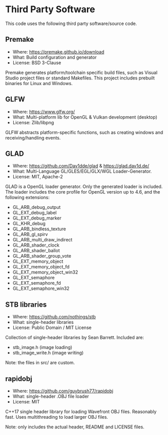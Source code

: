 Third Party Software
====================

This code uses the following third party software/source code.

## Premake

- Where: https://premake.github.io/download
- What: Build configuration and generator
- License: BSD 3-Clause

Premake generates platform/toolchain specific build files, such as Visual
Studio project files or standard Makefiles. This project includes prebuilt
binaries for Linux and Windows.

## GLFW

- Where: https://www.glfw.org/
- What: Multi-platform lib for OpenGL & Vulkan development (desktop)
- License: Zlib/libpng

GLFW abstracts platform-specific functions, such as creating windows and
receiving/handling events. 

## GLAD

- Where: https://github.com/Dav1dde/glad  &  https://glad.dav1d.de/
- What: Multi-Language GL/GLES/EGL/GLX/WGL Loader-Generator.
- License: MIT, Apache-2

GLAD is a OpenGL loader generator. Only the generated loader is included.  The
loader includes the core profile for OpenGL version up to 4.6, and the
following extensions:

- GL_ARB_debug_output
- GL_EXT_debug_label
- GL_EXT_debug_marker
- GL_KHR_debug
- GL_ARB_bindless_texture
- GL_ARB_gl_spirv
- GL_ARB_multi_draw_indirect
- GL_ARB_shader_clock
- GL_ARB_shader_ballot
- GL_ARB_shader_group_vote
- GL_EXT_memory_object
- GL_EXT_memory_object_fd
- GL_EXT_memory_object_win32
- GL_EXT_semaphore
- GL_EXT_semaphore_fd
- GL_EXT_semaphore_win32

## STB libraries

- Where: https://github.com/nothings/stb
- What: single-header libraries
- License: Public Domain / MIT License

Collection of single-header libraries by Sean Barrett. Included are:
- stb_image.h         (image loading)
- stb_image_write.h   (image writing)

Note: the files in src/ are custom.

## rapidobj

- Where: https://github.com/guybrush77/rapidobj
- What: single-header .OBJ file loader
- License: MIT

C++17 single header library for loading Wavefront OBJ files. Reasonably fast.
Uses multithreading to load larger OBJ files.

Note: only includes the actual header, README and LICENSE files.
